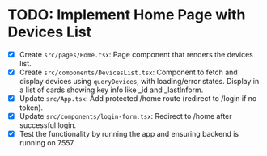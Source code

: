 # TODO: Implement Home Page with Devices List

- [x] Create `src/pages/Home.tsx`: Page component that renders the devices list.
- [x] Create `src/components/DevicesList.tsx`: Component to fetch and display devices using `queryDevices`, with loading/error states. Display in a list of cards showing key info like \_id and \_lastInform.
- [x] Update `src/App.tsx`: Add protected /home route (redirect to /login if no token).
- [x] Update `src/components/login-form.tsx`: Redirect to /home after successful login.
- [x] Test the functionality by running the app and ensuring backend is running on 7557.
